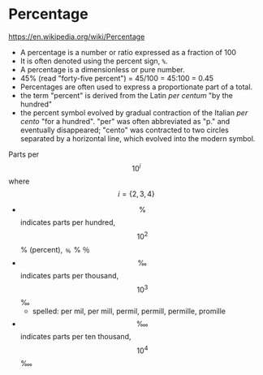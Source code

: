 # Percentage

https://en.wikipedia.org/wiki/Percentage

- A percentage is a number or ratio expressed as a fraction of 100
- It is often denoted using the percent sign, `%`.
- A percentage is a dimensionless or pure number.
- 45% (read "forty-five percent") = 45/100 = 45:100 = 0.45
- Percentages are often used to express a proportionate part of a total.
- the term "percent" is derived from the Latin *per centum* "by the hundred"
- the percent symbol evolved by gradual contraction of the Italian *per cento* "for a hundred". "per" was often abbreviated as "p." and eventually disappeared; "cento" was contracted to two circles separated by a horizontal line, which evolved into the modern symbol.

Parts per $$10^i$$ where $$i=\{2,3,4\}$$
- $$\%$$ indicates parts per hundred, $$10^2$$ % (percent), ﹪ % ％
- $$‰$$ indicates parts per thousand, $$10^3$$ ‰ 
  - spelled: per mil, per mill, permil, permill, permille, promille
- $$‱$$ indicates parts per ten thousand, $$10^4$$ ‱
